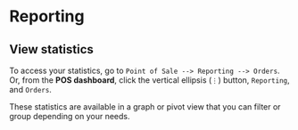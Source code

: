# Reporting

## View statistics

To access your statistics, go to
`Point of Sale --> Reporting --> Orders`. Or, from the **POS
dashboard**, click the vertical ellipsis (`⋮`) button, `Reporting`, and
`Orders`.

These statistics are available in a graph or pivot view that you can
filter or group depending on your needs.
